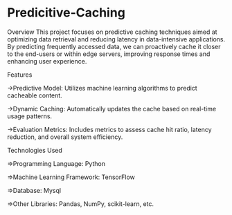 # Predicitive-Caching
Overview
This project focuses on predictive caching techniques aimed at optimizing data retrieval and reducing latency in data-intensive applications. By predicting frequently accessed data, we can proactively cache it closer to the end-users or within edge servers, improving response times and enhancing user experience.

Features

->Predictive Model: Utilizes machine learning algorithms to predict cacheable content.

->Dynamic Caching: Automatically updates the cache based on real-time usage patterns.

->Evaluation Metrics: Includes metrics to assess cache hit ratio, latency reduction, and overall system efficiency.


Technologies Used

=>Programming Language: Python

=>Machine Learning Framework: TensorFlow 

=>Database: Mysql 

=>Other Libraries: Pandas, NumPy, scikit-learn, etc.
